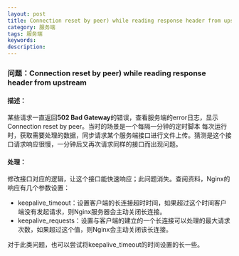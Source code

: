 ```yaml
---
layout: post
title: Connection reset by peer) while reading response header from upstream
category: 服务端
tags: 服务端
keywords:
description:
---
```



### 问题：Connection reset by peer) while reading response header from upstream

#### 描述：

某些请求一直返回**502 Bad Gateway**的错误，查看服务端的error日志，显示Connection reset by peer。当时的场景是一个每隔一分钟的定时脚本
每次运行时，获取需要处理的数据，同步请求某个服务端接口进行文件上传。猜测是这个接口请求响应很慢，一分钟后又再次请求同样的接口而出现问题。

#### 处理：

修改接口对应的逻辑，让这个接口能快速响应；此问题消失。查阅资料，Nginx的响应有几个参数设置：

- keepalive_timeout：设置客户端的长连接超时时间，如果超过这个时间客户端没有发起请求，则Nginx服务器会主动关闭长连接。
- keepalive_requests：设置与客户端的建立的一个长连接可以处理的最大请求次数，如果超过这个值，则Nginx会主动关闭该长连接。

对于此类问题，也可以尝试将keepalive_timeout的时间设置的长一些。

